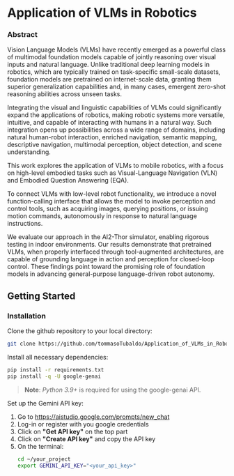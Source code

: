 # Application of VLMs in Robotics
### Abstract
Vision Language Models (VLMs) have recently emerged as a powerful class of multimodal foundation models capable of jointly reasoning over visual inputs and natural language. Unlike traditional deep learning models in robotics, which are typically trained on task-specific small-scale datasets, foundation models are pretrained on internet-scale data, granting them superior generalization capabilities and, in many cases, emergent zero-shot reasoning abilities across unseen tasks.

Integrating the visual and linguistic capabilities of VLMs could significantly expand the applications of robotics, making robotic systems more versatile, intuitive, and capable of interacting with humans in a natural way. Such integration opens up possibilities across a wide range of domains, including natural human-robot interaction, enriched navigation, semantic mapping, descriptive navigation, multimodal perception, object detection, and scene understanding.

This work explores the application of VLMs to mobile robotics, with a focus on high-level embodied tasks such as Visual-Language Navigation (VLN) and Embodied Question Answering (EQA).

To connect VLMs with low-level robot functionality, we introduce a novel function-calling interface that allows the model to invoke perception and control tools, such as acquiring images, querying positions, or issuing motion commands, autonomously in response to natural language instructions.

We evaluate our approach in the AI2-Thor simulator, enabling rigorous testing in indoor environments. Our results demonstrate that pretrained VLMs, when properly interfaced through tool-augmented architectures, are capable of grounding language in action and perception for closed-loop control. These findings point toward the promising role of foundation models in advancing general-purpose language-driven robot autonomy.

## Getting Started
### Installation
Clone the github repository to your local directory:
```bash
git clone https://github.com/tommasoTubaldo/Application_of_VLMs_in_Robotics.git
```

Install all necessary dependencies:
```bash
pip install -r requirements.txt
pip install -q -U google-genai
```
> **Note**: *Python 3.9+* is required for using the google-genai API.

Set up the Gemini API key:
1) Go to https://aistudio.google.com/prompts/new_chat
2) Log-in or register with you google credentials
2) Click on **"Get API key"** on the top part
3) Click on **"Create API key"** and copy the API key
4) On the terminal:
   ```bash
   cd ~/your_project
   export GEMINI_API_KEY="<your_api_key>"
    ```

